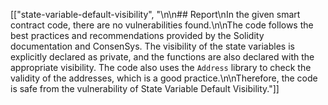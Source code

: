 [["state-variable-default-visibility", "\n\n## Report\nIn the given smart contract code, there are no vulnerabilities found.\n\nThe code follows the best practices and recommendations provided by the Solidity documentation and ConsenSys. The visibility of the state variables is explicitly declared as private, and the functions are also declared with the appropriate visibility. The code also uses the `Address` library to check the validity of the addresses, which is a good practice.\n\nTherefore, the code is safe from the vulnerability of State Variable Default Visibility."]]